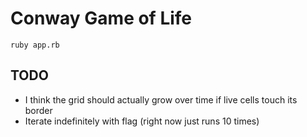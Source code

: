 Conway Game of Life
===

```
ruby app.rb
```

TODO
---

- I think the grid should actually grow over time if live cells touch its border
- Iterate indefinitely with flag (right now just runs 10 times)